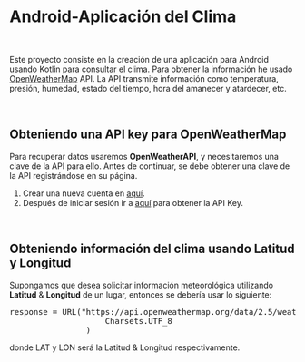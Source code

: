 # Android-Aplicación del Clima

<br>
<p>Este proyecto consiste en la creación de una aplicación para Android usando Kotlin para consultar el clima.
Para obtener la información he usado <a href="https://openweathermap.org" target="_blank">OpenWeatherMap</a> API. 
La API transmite información como temperatura, presión, humedad, estado del tiempo, hora del amanecer y atardecer, etc.
</p>
</a>
</p>


<br><h2>Obteniendo una API key para OpenWeatherMap</h2>
<p>Para recuperar datos usaremos <strong>OpenWeatherAPI</strong>, y necesitaremos una clave de la API para ello. Antes de continuar, se debe obtener una clave de la API registrándose en su página.</p>
<ol>
<li>Crear una nueva cuenta en <a title="Create new account" href="https://home.openweathermap.org/users/sign_up" target="_blank" rel="noopener">aquí</a>.</li>
<li>Después de iniciar sesión ir a <a title="Get the API key" href="https://home.openweathermap.org/api_keys" target="_blank" rel="noopener">aquí</a> para obtener la API Key.</li>
</ol>

<br><h2>Obteniendo información del clima usando Latitud y Longitud</h2>
<p>Supongamos que desea solicitar información meteorológica utilizando <strong>Latitud</strong> &amp; <strong>Longitud</strong> de un lugar, entonces se debería usar lo siguiente:</p>
<pre>response = URL("https://api.openweathermap.org/data/2.5/weather?lat=$LAT&amp;lon=$LON&amp;units=metric&amp;appid=$API").readText(
                    Charsets.UTF_8
                )</pre>
<p>donde LAT y LON será la Latitud &amp; Longitud respectivamente.
</p>
